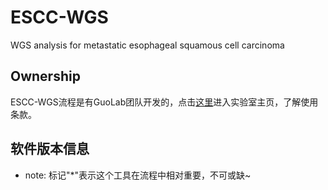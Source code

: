 # ESCC-WGS
WGS analysis for metastatic esophageal squamous cell carcinoma
## Ownership
ESCC-WGS流程是有GuoLab团队开发的，点击[这里](https://guolab.wchscu.cn/)进入实验室主页，了解使用条款。
##



## 软件版本信息


- note: 标记"*"表示这个工具在流程中相对重要，不可或缺~




